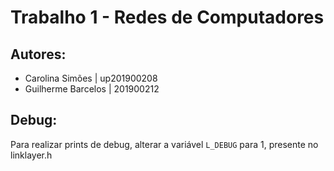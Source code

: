 # Trabalho 1 - Redes de Computadores
## Autores:
- Carolina Simões    | up201900208
- Guilherme Barcelos | 201900212


## Debug:
Para realizar prints de debug, alterar a variável `L_DEBUG` para 1, presente no linklayer.h
